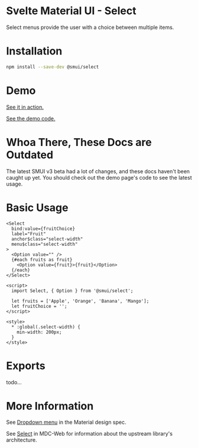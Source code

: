 # Svelte Material UI - Select

Select menus provide the user with a choice between multiple items.

# Installation

```sh
npm install --save-dev @smui/select
```

# Demo

[See it in action.](https://sveltematerialui.com/demo/select)

[See the demo code.](https://github.com/hperrin/svelte-material-ui/blob/master/site/src/routes/demo/select/)

# Whoa There, These Docs are Outdated

The latest SMUI v3 beta had a lot of changes, and these docs haven't been caught up yet. You should check out the demo page's code to see the latest usage.

# Basic Usage

```svelte
<Select
  bind:value={fruitChoice}
  label="Fruit"
  anchor$class="select-width"
  menu$class="select-width"
>
  <Option value="" />
  {#each fruits as fruit}
    <Option value={fruit}>{fruit}</Option>
  {/each}
</Select>

<script>
  import Select, { Option } from '@smui/select';

  let fruits = ['Apple', 'Orange', 'Banana', 'Mango'];
  let fruitChoice = '';
</script>

<style>
  * :global(.select-width) {
    min-width: 200px;
  }
</style>
```

# Exports

todo...

# More Information

See [Dropdown menu](https://material.io/components/menus#dropdown-menu) in the Material design spec.

See [Select](https://github.com/material-components/material-components-web/tree/v10.0.0/packages/mdc-select) in MDC-Web for information about the upstream library's architecture.
